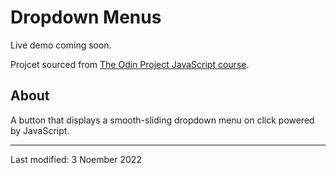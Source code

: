 # Dropdown Menus

Live demo coming soon.

Projcet sourced from [The Odin Project JavaScript course](https://www.theodinproject.com/lessons/node-path-javascript-dynamic-user-interface-interactions).

## About
A button that displays a smooth-sliding dropdown menu on click powered by JavaScript.

---

Last modified: 3 Noember 2022